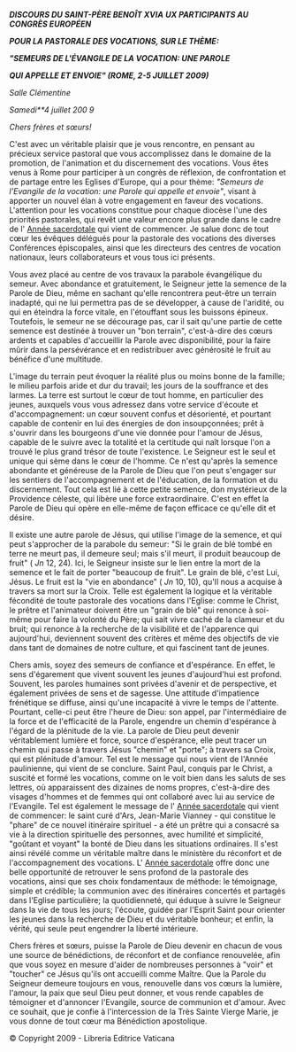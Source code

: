 ***DISCOURS DU SAINT-PÈRE BENOÎT XVI******A*** ***UX PARTICIPANTS AU CONGRÈS EUROPÉEN***

***POUR LA PASTORALE DES VOCATIONS, SUR LE THÈME:***

***"SEMEURS DE L'ÉVANGILE DE LA VOCATION: UNE PAROLE***

***QUI APPELLE ET ENVOIE" (ROME, 2-5 JUILLET 2009)***

*Salle Clémentine*

*Samedi**4 juillet 200* *9*

*Chers frères et sœurs!*

C'est avec un véritable plaisir que je vous rencontre, en pensant au précieux service pastoral que vous accomplissez dans le domaine de la promotion, de l'animation et du discernement des vocations. Vous êtes venus à Rome pour participer à un congrès de réflexion, de confrontation et de partage entre les Eglises d'Europe, qui a pour thème: *"Semeurs de l'Evangile de la vocation: une Parole qui appelle et envoie"*, visant à apporter un nouvel élan à votre engagement en faveur des vocations. L'attention pour les vocations constitue pour chaque diocèse l'une des priorités pastorales, qui revêt une valeur encore plus grande dans le cadre de l' [Année sacerdotale](http://www.vatican.va/special/anno_sac/index_fr.html) qui vient de commencer. Je salue donc de tout cœur les évêques délégués pour la pastorale des vocations des diverses Conférences épiscopales, ainsi que les directeurs des centres de vocation nationaux, leurs collaborateurs et vous tous ici présents.

Vous avez placé au centre de vos travaux la parabole évangélique du semeur. Avec abondance et gratuitement, le Seigneur jette la semence de la Parole de Dieu, même en sachant qu'elle rencontrera peut-être un terrain inadapté, qui ne lui permettra pas de se développer, à cause de l'aridité, ou qui en éteindra la force vitale, en l'étouffant sous les buissons épineux. Toutefois, le semeur ne se décourage pas, car il sait qu'une partie de cette semence est destinée à trouver un "bon terrain", c'est-à-dire des cœurs ardents et capables d'accueillir la Parole avec disponibilité, pour la faire mûrir dans la persévérance et en redistribuer avec générosité le fruit au bénéfice d'une multitude.

L'image du terrain peut évoquer la réalité plus ou moins bonne de la famille; le milieu parfois aride et dur du travail; les jours de la souffrance et des larmes. La terre est surtout le cœur de tout homme, en particulier des jeunes, auxquels vous vous adressez dans votre service d'écoute et d'accompagnement: un cœur souvent confus et désorienté, et pourtant capable de contenir en lui des énergies de don insoupçonnées; prêt à s'ouvrir dans les bourgeons d'une vie donnée pour l'amour de Jésus, capable de le suivre avec la totalité et la certitude qui naît lorsque l'on a trouvé le plus grand trésor de toute l'existence. Le Seigneur est le seul et unique qui sème dans le cœur de l'homme. Ce n'est qu'après la semence abondante et généreuse de la Parole de Dieu que l'on peut s'engager sur les sentiers de l'accompagnement et de l'éducation, de la formation et du discernement. Tout cela est lié à cette petite semence, don mystérieux de la Providence céleste, qui libère une force extraordinaire. C'est en effet la Parole de Dieu qui opère en elle-même de façon efficace ce qu'elle dit et désire.

Il existe une autre parole de Jésus, qui utilise l'image de la semence, et qui peut s'approcher de la parabole du semeur: "Si le grain de blé tombé en terre ne meurt pas, il demeure seul; mais s'il meurt, il produit beaucoup de fruit" ( *Jn* 12, 24). Ici, le Seigneur insiste sur le lien entre la mort de la semence et le fait de porter "beaucoup de fruit". Le grain de blé, c'est Lui, Jésus. Le fruit est la "vie en abondance" ( *Jn* 10, 10), qu'Il nous a acquise à travers sa mort sur la Croix. Telle est également la logique et la véritable fécondité de toute pastorale des vocations dans l'Eglise: comme le Christ, le prêtre et l'animateur doivent être un "grain de blé" qui renonce à soi-même pour faire la volonté du Père; qui sait vivre caché de la clameur et du bruit; qui renonce à la recherche de la visibilité et de l'apparence qui aujourd'hui, deviennent souvent des critères et même des objectifs de vie dans tant de domaines de notre culture, et qui fascinent tant de jeunes.

Chers amis, soyez des semeurs de confiance et d'espérance. En effet, le sens d'égarement que vivent souvent les jeunes d'aujourd'hui est profond. Souvent, les paroles humaines sont privées d'avenir et de perspective, et également privées de sens et de sagesse. Une attitude d'impatience frénétique se diffuse, ainsi qu'une incapacité à vivre le temps de l'attente. Pourtant, celle-ci peut être l'heure de Dieu: son appel, par l'intermédiaire de la force et de l'efficacité de la Parole, engendre un chemin d'espérance à l'égard de la plénitude de la vie. La parole de Dieu peut devenir véritablement lumière et force, source d'espérance, elle peut tracer un chemin qui passe à travers Jésus "chemin" et "porte"; à travers sa Croix, qui est plénitude d'amour. Tel est le message qui nous vient de l'Année paulinienne, qui vient de se conclure. Saint Paul, conquis par le Christ, a suscité et formé les vocations, comme on le voit bien dans les saluts de ses lettres, où apparaissent des dizaines de noms propres, c'est-à-dire des visages d'hommes et de femmes qui ont collaboré avec lui au service de l'Evangile. Tel est également le message de l' [Année sacerdotale](http://www.vatican.va/special/anno_sac/index_fr.html) qui vient de commencer: le saint curé d'Ars, Jean-Marie Vianney - qui constitue le "phare" de ce nouvel itinéraire spirituel - a été un prêtre qui a consacré sa vie à la direction spirituelle des personnes, avec humilité et simplicité, "goûtant et voyant" la bonté de Dieu dans les situations ordinaires. Il s'est ainsi révélé comme un véritable maître dans le ministère du réconfort et de l'accompagnement des vocations. L' [Année sacerdotale](http://www.vatican.va/special/anno_sac/index_fr.html) offre donc une belle opportunité de retrouver le sens profond de la pastorale des vocations, ainsi que ses choix fondamentaux de méthode: le témoignage, simple et crédible; la communion avec des itinéraires concertés et partagés dans l'Eglise particulière; la quotidienneté, qui éduque à suivre le Seigneur dans la vie de tous les jours; l'écoute, guidée par l'Esprit Saint pour orienter les jeunes dans la recherche de Dieu et du véritable bonheur; et enfin, la vérité, qui seule peut engendrer la liberté intérieure.

Chers frères et sœurs, puisse la Parole de Dieu devenir en chacun de vous une source de bénédictions, de réconfort et de confiance renouvelée, afin que vous soyez en mesure d'aider de nombreuses personnes à "voir" et "toucher" ce Jésus qu'ils ont accueilli comme Maître. Que la Parole du Seigneur demeure toujours en vous, renouvelle dans vos cœurs la lumière, l'amour, la paix que seul Dieu peut donner, et vous rende capables de témoigner et d'annoncer l'Evangile, source de communion et d'amour. Avec ce souhait, que je confie à l'intercession de la Très Sainte Vierge Marie, je vous donne de tout cœur ma Bénédiction apostolique.

© Copyright 2009 - Libreria Editrice Vaticana